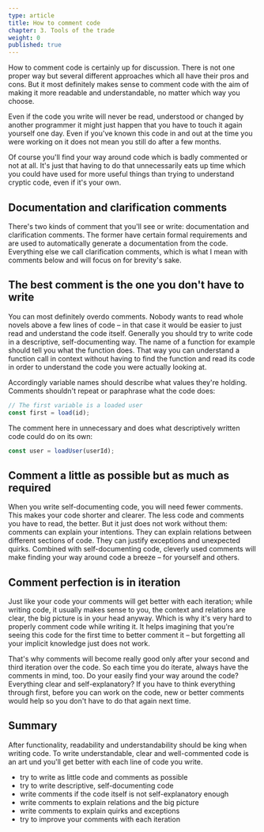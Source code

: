 ```yaml
---
type: article
title: How to comment code
chapter: 3. Tools of the trade
weight: 0
published: true
---
```


How to comment code is certainly up for discussion. There is not one proper way but several different approaches which all have their pros and cons. But it most definitely makes sense to comment code with the aim of making it more readable and understandable, no matter which way you choose.

Even if the code you write will never be read, understood or changed by another programmer it might just happen that you have to touch it again yourself one day. Even if you've known this code in and out at the time you were working on it does not mean you still do after a few months.

Of course you'll find your way around code which is badly commented or not at all. It's just that having to do that unnecessarily eats up time which you could have used for more useful things than trying to understand cryptic code, even if it's your own.

## Documentation and clarification comments

There's two kinds of comment that you'll see or write: documentation and clarification comments. The former have certain formal requirements and are used to automatically generate a documentation from the code. Everything else we call clarification comments, which is what I mean with comments below and will focus on for brevity's sake.

## The best comment is the one you don't have to write

You can most definitely overdo comments. Nobody wants to read whole novels above a few lines of code – in that case it would be easier to just read and understand the code itself. Generally you should try to write code in a descriptive, self-documenting way. The name of a function for example should tell you what the function does. That way you can understand a function call in context without having to find the function and read its code in order to understand the code you were actually looking at.

Accordingly variable names should describe what values they're holding. Comments shouldn't repeat or paraphrase what the code does:

```js
// The first variable is a loaded user
const first = load(id);
```

The comment here in unnecessary and does what descriptively written code could do on its own:

```js
const user = loadUser(userId);
```

## Comment a little as possible but as much as required

When you write self-documenting code, you will need fewer comments. This makes your code shorter and clearer. The less code and comments you have to read, the better. But it just does not work without them: comments can explain your intentions. They can explain relations between different sections of code. They can justify exceptions and unexpected quirks. Combined with self-documenting code, cleverly used comments will make finding your way around code a breeze – for yourself and others.

## Comment perfection is in iteration

Just like your code your comments will get better with each iteration; while writing code, it usually makes sense to you, the context and relations are clear, the big picture is in your head anyway. Which is why it's very hard to properly comment code while writing it. It helps imagining that you're seeing this code for the first time to better comment it – but forgetting all your implicit knowledge just does not work.

That's why comments will become really good only after your second and third iteration over the code. So each time you do iterate, always have the comments in mind, too. Do your easily find your way around the code? Everything clear and self-explanatory? If you have to think everything through first, before you can work on the code, new or better comments would help so you don't have to do that again next time.

## Summary

After functionality, readability and understandability should be king when writing code. To write understandable, clear and well-commented code is an art und you'll get better with each line of code you write.

- try to write as little code and comments as possible
- try to write descriptive, self-documenting code
- write comments if the code itself is not self-explanatory enough
- write comments to explain relations and the big picture
- write comments to explain quirks and exceptions
- try to improve your comments with each iteration


<img src="https://vg09.met.vgwort.de/na/3c261dab382446a38a843ea0702623e9" width="1" height="1" alt="">
